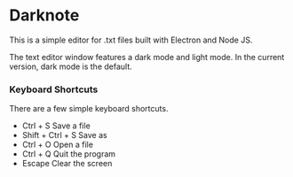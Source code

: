 # Darknote

This is a simple editor for .txt files built with Electron and Node JS.

The text editor window features a dark mode and light mode. In the current version, dark mode is the default.

### Keyboard Shortcuts

There are a few simple keyboard shortcuts.

- Ctrl + S          Save a file
- Shift + Ctrl + S  Save as
- Ctrl + O          Open a file
- Ctrl + Q          Quit the program
- Escape            Clear the screen
